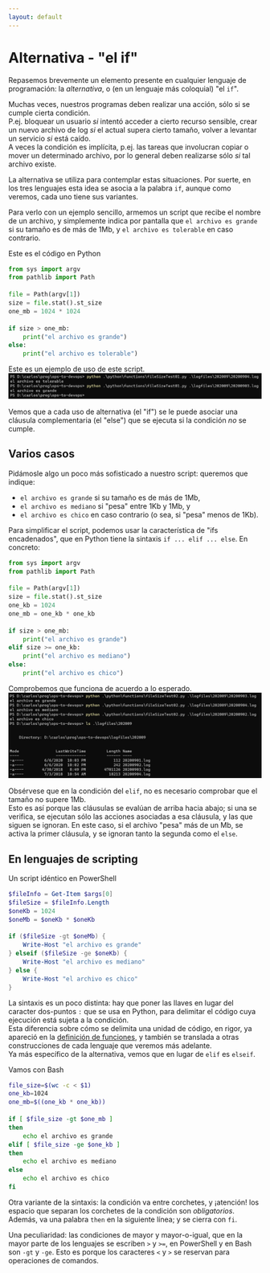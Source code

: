 ```yaml
---
layout: default
---
```


# Alternativa - "el if"
Repasemos brevemente un elemento presente en cualquier lenguaje de programación: la _alternativa_, o (en un lenguaje más coloquial) "el `if`".

Muchas veces, nuestros programas deben realizar una acción, sólo si se cumple cierta condición.  
P.ej. bloquear un usuario _si_ intentó acceder a cierto recurso sensible, crear un nuevo archivo de log _si_ el actual supera cierto tamaño, volver a levantar un servicio _si_ está caído.  
A veces la condición es implícita, p.ej. las tareas que involucran copiar o mover un determinado archivo, por lo general deben realizarse sólo _si_ tal archivo existe.

La alternativa se utiliza para contemplar estas situaciones. Por suerte, en los tres lenguajes esta idea se asocia a la palabra `if`, aunque como veremos, cada uno tiene sus variantes.

Para verlo con un ejemplo sencillo, armemos un script que recibe el nombre de un archivo, y simplemente indica por pantalla que `el archivo es grande` si su tamaño es de más de 1Mb, y `el archivo es tolerable` en caso contrario.

Este es el código en Python
``` python
from sys import argv
from pathlib import Path

file = Path(argv[1])
size = file.stat().st_size
one_mb = 1024 * 1024

if size > one_mb:
    print("el archivo es grande")
else:
    print("el archivo es tolerable")
```
Este es un ejemplo de uso de este script.
![uso file-size-01](./images/file-size-01.jpg) 

Vemos que a cada uso de alternativa (el "if") se le puede asociar una cláusula complementaria (el "else") que se ejecuta si la condición _no_ se cumple.

## Varios casos
Pidámosle algo un poco más sofisticado a nuestro script: queremos que indique:
- `el archivo es grande` si su tamaño es de más de 1Mb,
- `el archivo es mediano` si "pesa" entre 1Kb y 1Mb, y
- `el archivo es chico` en caso contrario (o sea, si "pesa" menos de 1Kb).

Para simplificar el script, podemos usar la característica de "ifs encadenados", que en Python tiene la sintaxis `if ... elif ... else`. En concreto:
``` python
from sys import argv
from pathlib import Path

file = Path(argv[1])
size = file.stat().st_size
one_kb = 1024
one_mb = one_kb * one_kb

if size > one_mb:
    print("el archivo es grande")
elif size >= one_kb:
    print("el archivo es mediano")
else:
    print("el archivo es chico")
```

Comprobemos que funciona de acuerdo a lo esperado.
![uso file-size-02](./images/file-size-02.jpg) 

Obsérvese que en la condición del `elif`, no es necesario comprobar que el tamaño no supere 1Mb.  
Esto es así porque las cláusulas se evalúan de arriba hacia abajo; si una se verifica, se ejecutan sólo las acciones asociadas a esa cláusula, y las que siguen se ignoran. En este caso, si el archivo "pesa" más de un Mb, se activa la primer cláusula, y se ignoran tanto la segunda como el `else`.


## En lenguajes de scripting
Un script idéntico en PowerShell
``` PowerShell
$fileInfo = Get-Item $args[0]
$fileSize = $fileInfo.Length
$oneKb = 1024
$oneMb = $oneKb * $oneKb

if ($fileSize -gt $oneMb) {
    Write-Host "el archivo es grande"
} elseif ($fileSize -ge $oneKb) {
    Write-Host "el archivo es mediano"
} else {
    Write-Host "el archivo es chico"
}
```

La sintaxis es un poco distinta: hay que poner las llaves en lugar del caracter dos-puntos `:` que se usa en Python, para delimitar el código cuya ejecución está sujeta a la condición.  
Esta diferencia sobre cómo se delimita una unidad de código, en rigor, ya apareció en la [definición de funciones](./funciones), y también se translada a otras construcciones de cada lenguaje que veremos más adelante.  
Ya más específico de la alternativa, vemos que en lugar de `elif` es `elseif`.  

Vamos con Bash
``` bash
file_size=$(wc -c < $1)
one_kb=1024
one_mb=$((one_kb * one_kb))

if [ $file_size -gt $one_mb ]
then
    echo el archivo es grande
elif [ $file_size -ge $one_kb ] 
then
    echo el archivo es mediano
else
    echo el archivo es chico
fi
```  
Otra variante de la sintaxis: la condición va entre corchetes, y ¡atención! los espacio que separan los corchetes de la condición son _obligatorios_. Además, va una palabra `then` en la siguiente línea; y se cierra con `fi`.

Una peculiaridad: las condiciones de mayor y mayor-o-igual, que en la mayor parte de los lenguajes se escriben `>` y `>=`, en PowerShell y en Bash son `-gt` y `-ge`. Esto es porque los caracteres `<` y `>` se reservan para operaciones de comandos.
